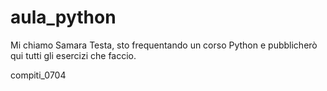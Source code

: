 # aula_python

Mi chiamo Samara Testa, sto frequentando un corso Python e pubblicherò qui tutti gli esercizi che faccio.

compiti_0704
